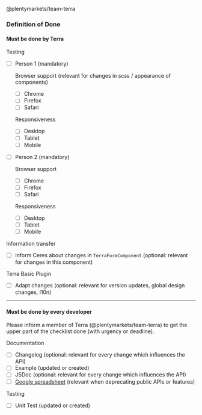 @plentymarkets/team-terra

### Definition of Done

#### Must be done by Terra

Testing

-   [ ] Person 1 (mandatory)

    Browser support (relevant for changes in scss / appearance of components)

    -   [ ] Chrome
    -   [ ] Firefox
    -   [ ] Safari

    Responsiveness

    -   [ ] Desktop
    -   [ ] Tablet
    -   [ ] Mobile

-   [ ] Person 2 (mandatory)

    Browser support

    -   [ ] Chrome
    -   [ ] Firefox
    -   [ ] Safari

    Responsiveness

    -   [ ] Desktop
    -   [ ] Tablet
    -   [ ] Mobile

Information transfer

-   [ ] Inform Ceres about changes in `TerraFormComponent` (optional: relevant for changes in this component)

Terra Basic Plugin

-   [ ] Adapt changes (optional: relevant for version updates, global design changes, l10n)

---

#### Must be done by every developer

Please inform a member of Terra (@plentymarkets/team-terra) to get the upper part of the checklist done (with urgency or deadline).

Documentation

-   [ ] Changelog (optional: relevant for every change which influences the API)
-   [ ] Example (updated or created)
-   [ ] JSDoc (optional: relevant for every change which influences the API)
-   [ ] [Google spreadsheet](https://docs.google.com/spreadsheets/d/1OINnux8TEoitV-qdAxqUQaf9oGI_fqFVwfRWenRFfhI/edit#gid=0) (relevant when deprecating public APIs or features)

Testing

-   [ ] Unit Test (updated or created)
